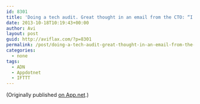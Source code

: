 ```yaml
---
id: 8301
title: 'Doing a tech audit. Great thought in an email from the CTO: “I would say the most important question to answer is about the quality of the way [we] engineer software. The rest is implementation details.” +1 insightful.'
date: 2013-10-18T10:19:43+00:00
author: Avi
layout: post
guid: http://aviflax.com/?p=8301
permalink: /post/doing-a-tech-audit-great-thought-in-an-email-from-the-cto-i-would-say-the-most-important-question-to-answer-is-about-the-quality-of-the-way-we-engineer-software-the-rest-is-implementatio/
categories:
  - none
tags:
  - ADN
  - Appdotnet
  - IFTTT
---
```

(Originally published [on App.net](http://alpha.app.net/aviflax/post/13045073).)